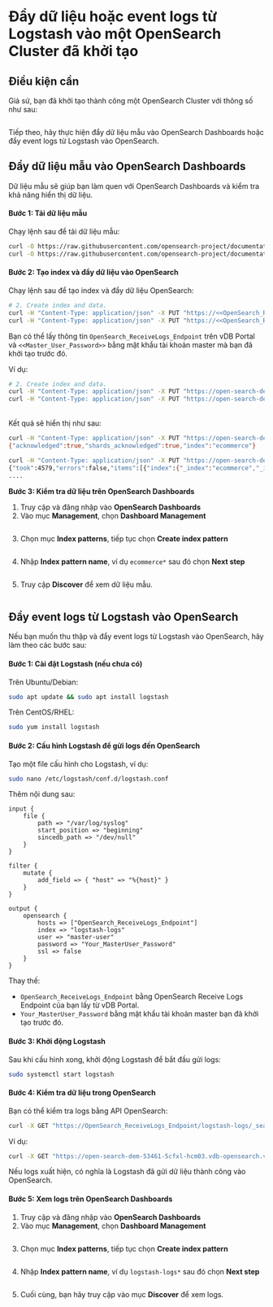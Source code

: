 # Đẩy dữ liệu hoặc event logs từ Logstash vào một OpenSearch Cluster đã khởi tạo

## Điều kiện cần

Giả sử, bạn đã khởi tạo thành công một OpenSearch Cluster với thông số như sau:&#x20;

<figure><img src="../../../.gitbook/assets/opensearch5.png" alt=""><figcaption></figcaption></figure>

Tiếp theo, hãy thực hiện đẩy dữ liệu mẫu vào OpenSearch Dashboards hoặc đẩy event logs từ Logstash vào OpenSearch.

## **Đẩy dữ liệu mẫu vào OpenSearch Dashboards**

Dữ liệu mẫu sẽ giúp bạn làm quen với OpenSearch Dashboards và kiểm tra khả năng hiển thị dữ liệu.

#### **Bước 1: Tải dữ liệu mẫu**

Chạy lệnh sau để tải dữ liệu mẫu:

```bash
curl -O https://raw.githubusercontent.com/opensearch-project/documentation-website/2.19/assets/examples/ecommerce-field_mappings.json
curl -O https://raw.githubusercontent.com/opensearch-project/documentation-website/2.19/assets/examples/ecommerce.ndjson
```

#### **Bước 2: Tạo index và đẩy dữ liệu vào OpenSearch**

Chạy lệnh sau để tạo index và đẩy dữ liệu OpenSearch:

```bash
# 2. Create index and data.
curl -H "Content-Type: application/json" -X PUT "https://<<OpenSearch_ReceiveLogs_Endpoint>>/ecommerce" -k -H "Authorization: Basic $(echo -n 'master-user:<<Master_User_Password>>' | base64)" --data-binary "@ecommerce-field_mappings.json"
curl -H "Content-Type: application/json" -X PUT "https://<<OpenSearch_ReceiveLogs_Endpoint>>/ecommerce/_bulk" -k -H "Authorization: Basic $(echo -n 'master-user:<<Master_User_Password>>' | base64)" --data-binary "@ecommerce.ndjson"
```

Bạn có thể lấy thông tin `OpenSearch_ReceiveLogs_Endpoint` trên vDB Portal và `<<Master_User_Password>>` bằng mật khẩu tài khoản master mà bạn đã khởi tạo trước đó.

Ví dụ:&#x20;

```bash
# 2. Create index and data.
curl -H "Content-Type: application/json" -X PUT "https://open-search-dem-53461-5cfxl-hcm03.vdb-opensearch.vngcloud.vn:9200/ecommerce" -k -H "Authorization: Basic $(echo -n 'master-user:123456789aA@' | base64)" --data-binary "@ecommerce-field_mappings.json"
curl -H "Content-Type: application/json" -X PUT "https://open-search-dem-53461-5cfxl-hcm03.vdb-opensearch.vngcloud.vn:9200/ecommerce/_bulk" -k -H "Authorization: Basic $(echo -n 'master-user:123456789aA@' | base64)" --data-binary "@ecommerce.ndjson"
```

[\
](https://liemnt5-cidr-11430-2ue3z-hcm03.vdb-opensearch.vngcloud.tech)Kết quả sẽ hiển thị như sau:&#x20;

```bash
curl -H "Content-Type: application/json" -X PUT "https://open-search-dem-53461-5cfxl-hcm03.vdb-opensearch.vngcloud.vn:9200/ecommerce" -k -H "Authorization: Basic $(echo -n 'master-user:123456789aA@' | base64)" --data-binary "@ecommerce-field_mappings.json"
{"acknowledged":true,"shards_acknowledged":true,"index":"ecommerce"}

curl -H "Content-Type: application/json" -X PUT "https://open-search-dem-53461-5cfxl-hcm03.vdb-opensearch.vngcloud.vn:9200/ecommerce/_bulk" -k -H "Authorization: Basic $(echo -n 'master-user:123456789aA@' | base64)" --data-binary "@ecommerce.ndjson"
{"took":4579,"errors":false,"items":[{"index":{"_index":"ecommerce","_id":"0","_version":1,"result":"created","_shards":{"total":2,"successful":2,"failed":0},"_seq_no":0,"_primary_term":1,"status":201}},{"index":{"_index":"ecommerce","_id":"1","_version":1,"result":"created","_shards":{"total":2,"successful":2,"failed":0},"_seq_no":1,"_primary_term":1,"status":201}},{"index":{"_index":"ecommerce","_id":"2","_version":1,"result":"created","_shards":{"total":2,"successful":2,"failed":0},"_seq_no":2,"_primary_term":1,"status":201}},{"index":{"_index":"ecommerce","_id":"3","_version":1,"result":"created","_shards":{"total":2,"successful":2,"failed":0},"_seq_no":3,"_primary_term":1,"status":201}},{"index":{"_index":"ecommerce","_id":"4","_version":1,"result":"created","_shards":{"total":2,"successful":2,"failed":0},"_seq_no":4,"_primary_term":1,"status":201}},{"index":{"_index":"ecommerce","_id":"5","_version":1,"result":"created","_shards":{"total":2,"successful":2,"failed":0},"_seq_no":5,"_primary_term":1,"status":201}},{"index":{"_index":"ecommerce","_id":"6","_version":1,"result":"created","_shards":{"total":2,"successful":2,"failed":0},"_seq_no":6,"_primary_term":1,"status":201}},{"index":{"_index":"ecommerce","_id":"7","_version":1,"result":"created","_shards":{"total":2,"successful":2,"failed":0},"_seq_no":7,"_primary_term":1,"status":201}},{"index":{"_index":"ecommerce","_id":"8","_version":1,"result":"created","_shards":{"total":2,"successful":2,"failed":0},"_seq_no":8,"_primary_term":1,"status":2...
....
```

**Bước 3: Kiểm tra dữ liệu trên OpenSearch Dashboards**

1. Truy cập và đăng nhập vào **OpenSearch Dashboards**
2. Vào mục **Management**, chọn **Dashboard Management**&#x20;

<figure><img src="../../../.gitbook/assets/image (7) (1) (1) (1) (1) (1) (1).png" alt=""><figcaption></figcaption></figure>

3. Chọn mục **Index patterns**, tiếp tục chọn **Create index pattern**

<figure><img src="../../../.gitbook/assets/image (8) (1) (1) (1) (1).png" alt=""><figcaption></figcaption></figure>

4. Nhập **Index pattern name**, ví dụ `ecommerce*` sau đó chọn **Next step**

<figure><img src="../../../.gitbook/assets/image (5) (1) (1) (1) (1) (1) (1) (1).png" alt=""><figcaption></figcaption></figure>

5. Truy cập **Discover** để xem dữ liệu mẫu.

<figure><img src="../../../.gitbook/assets/image (6) (1) (1) (1) (1) (1) (1).png" alt=""><figcaption></figcaption></figure>

## **Đẩy event logs từ Logstash vào OpenSearch**

Nếu bạn muốn thu thập và đẩy event logs từ Logstash vào OpenSearch, hãy làm theo các bước sau:

#### **Bước 1: Cài đặt Logstash (nếu chưa có)**

Trên Ubuntu/Debian:

```bash
sudo apt update && sudo apt install logstash
```

Trên CentOS/RHEL:

```bash
sudo yum install logstash
```

#### **Bước 2: Cấu hình Logstash để gửi logs đến OpenSearch**

Tạo một file cấu hình cho Logstash, ví dụ:

```bash
sudo nano /etc/logstash/conf.d/logstash.conf
```

Thêm nội dung sau:

```editorconfig
input {
    file {
        path => "/var/log/syslog"
        start_position => "beginning"
        sincedb_path => "/dev/null"
    }
}

filter {
    mutate {
        add_field => { "host" => "%{host}" }
    }
}

output {
    opensearch {
        hosts => ["OpenSearch_ReceiveLogs_Endpoint"]
        index => "logstash-logs"
        user => "master-user"  
        password => "Your_MasterUser_Password"  
        ssl => false 
    }
}
```

Thay thế:

* `OpenSearch_ReceiveLogs_Endpoint` bằng OpenSearch Receive Logs Endpoint của bạn lấy từ vDB Portal.
* `Your_MasterUser_Password` bằng mật khẩu tài khoản master bạn đã khởi tạo trước đó.

#### **Bước 3: Khởi động Logstash**

Sau khi cấu hình xong, khởi động Logstash để bắt đầu gửi logs:

```bash
sudo systemctl start logstash
```

#### **Bước 4: Kiểm tra dữ liệu trong OpenSearch**

Bạn có thể kiểm tra logs bằng API OpenSearch:

```bash
curl -X GET "https://OpenSearch_ReceiveLogs_Endpoint/logstash-logs/_search?pretty" -k -H "Authorization: Basic $(echo -n 'master-user:Your_MasterUser_Password' | base64)"
```

Ví dụ:

```bash
curl -X GET "https://open-search-dem-53461-5cfxl-hcm03.vdb-opensearch.vngcloud.vn:9200/logstash-logs/_search?pretty" -k -H "Authorization: Basic $(echo -n 'master-user:123456789aA@' | base64)"
```

Nếu logs xuất hiện, có nghĩa là Logstash đã gửi dữ liệu thành công vào OpenSearch.

#### **Bước 5: Xem logs trên OpenSearch Dashboards**

1. Truy cập và đăng nhập vào **OpenSearch Dashboards**
2. Vào mục **Management**, chọn **Dashboard Management**&#x20;

<figure><img src="../../../.gitbook/assets/image (7) (1) (1) (1) (1) (1) (1).png" alt=""><figcaption></figcaption></figure>

3. Chọn mục **Index patterns**, tiếp tục chọn **Create index pattern**

<figure><img src="../../../.gitbook/assets/image (8) (1) (1) (1) (1).png" alt=""><figcaption></figcaption></figure>

4. Nhập **Index pattern name**, ví dụ `logstash-logs*` sau đó chọn **Next step**

<figure><img src="../../../.gitbook/assets/image (9) (1) (1) (1).png" alt=""><figcaption></figcaption></figure>

5. Cuối cùng, bạn hãy truy cập vào mục **Discover** để xem logs.
